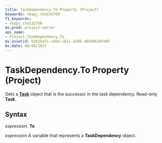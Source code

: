 ```yaml
---
title: TaskDependency.To Property (Project)
keywords: vbapj.chm132760
f1_keywords:
- vbapj.chm132760
ms.prod: project-server
api_name:
- Project.TaskDependency.To
ms.assetid: b2b26a7c-cbbd-c61c-a598-a04d9628fe0f
ms.date: 06/08/2017
---
```



# TaskDependency.To Property (Project)

Gets a  **[Task](Project.Task.md)** object that is the successor in the task dependency. Read-only **Task**.


## Syntax

 _expression_. **To**

 _expression_ A variable that represents a **TaskDependency** object.


